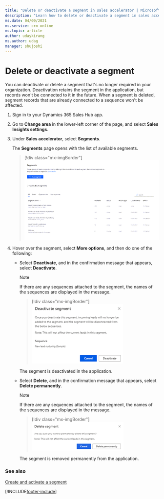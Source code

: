 ```yaml
---
title: "Delete or deactivate a segment in sales accelerator | MicrosoftDocs"
description: "Learn how to delete or deactivate a segment in sales accelerator."
ms.date: 04/09/2021
ms.service: crm-online
ms.topic: article
author: udaykirang
ms.author: udag
manager: shujoshi
---
```


# Delete or deactivate a segment

You can deactivate or delete a segment that's no longer required in your organization. Deactivation retains the segment in the application, but records won't be connected to it in the future.<!--note from editor: Edit okay? I was a bit confused by this.--> When a segment is deleted, segment records that are already connected to a sequence won't be affected.

1.	Sign in to your Dynamics 365 Sales Hub app.
2.	Go to **Change area** in the lower-left corner of the page, and select **Sales Insights settings**.
3.	Under **Sales accelerator**, select **Segments**.

    The **Segments** page opens with the list of available segments.  

    >[!div class="mx-imgBorder"]
    >![Segments page with list of segments](media/sa-segment-edit-list-lead-segments.png "Segments page with list of segments")  

4.	Hover over the segment, select **More options**, and then do one of the following:<!--note from editor: Edit okay? I think this is how you get to "More options"?-->   

    -	Select **Deactivate**, and in the confirmation message that appears, select **Deactivate**.<!--note from editor: Maybe the "Deactivate" command should be active in the screenshot? Just to echo what the steps are saying.-->

        >[!NOTE]
        >If there are any sequences attached to the segment, the names of the sequences are displayed in the message.

        >[!div class="mx-imgBorder"]
        >![Deactivate segment](media/sa-segment-deactivate-segment.png "Deactivate segment")

        The segment is deactivated in the application.

    -	Select **Delete**, and in the confirmation message that appears, select **Delete permanently**.<!--note from editor: Maybe the "Delete permanently" command should be active in the screenshot? Just to echo what the steps are saying.-->

        >[!NOTE]
        >If there are any sequences attached to the segment, the names of the sequences are displayed in the message.<!--note from editor: As above, should "Delete permanently" be selected in the screenshot?-->

        >[!div class="mx-imgBorder"]
        >![Delete segment](media/sa-segment-delete-segment.png "Delete segment")

        The segment is removed permanently from the application.

### See also

[Create and activate a segment](create-and-activate-a-segment.md)   


[!INCLUDE[footer-include](../includes/footer-banner.md)]

